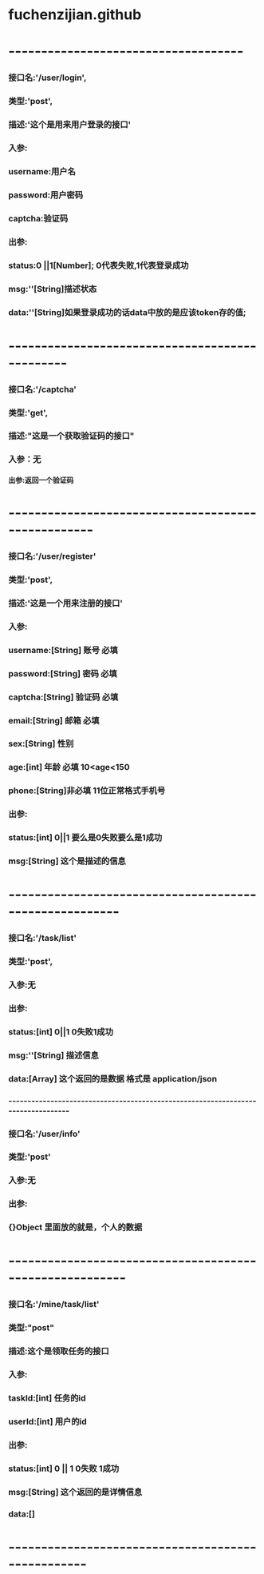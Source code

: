 # fuchenzijian.github

# ------------------------------------

### 接口名:'/user/login',

### 类型:'post',

### 描述:'这个是用来用户登录的接口'

### 入参:

### 				username:用户名

### 				password:用户密码

### 				captcha:验证码



### 出参:

### 				status:0 ||1[Number];   0代表失败,1代表登录成功

### 				msg:''[String]描述状态

### 				data:''[String]如果登录成功的话data中放的是应该token存的值;



# -----------------------------------------------

### 接口名:'/captcha'

### 类型:'get',

### 描述:"这是一个获取验证码的接口"

### 入参：无

#### 出参:返回一个验证码

# ---------------------------------------------------

### 接口名:'/user/register'

### 类型:'post',

### 描述:'这是一个用来注册的接口'

### 入参:

### 		username:[String] 账号 必填

### 		password:[String] 密码  必填

### 		captcha:[String] 验证码   必填

### 		email:[String] 邮箱  必填

### 		sex:[String]  性别  

### 		age:[int] 年龄   必填    10<age<150

### 		phone:[String]非必填  11位正常格式手机号

### 出参:

### 		status:[int]  0||1 要么是0失败要么是1成功

### 		msg:[String] 这个是描述的信息

# -------------------------------------------------------

###  接口名:'/task/list'

###  类型:'post',

### 入参:无

### 出参:

### 	status:[int] 0||1  0失败1成功

### 	msg:''[String] 描述信息

### 	data:[Array] 这个返回的是数据   格式是  application/json

### ---------------------------------------------------------------------------------

### 接口名:'/user/info'

### 类型:'post'

### 入参:无

### 出参:

### 		{}Object   里面放的就是，个人的数据

# --------------------------------------------------------

### 接口名:'/mine/task/list'

### 类型:"post"

### 描述:这个是领取任务的接口

### 入参:

### 		taskId:[int] 任务的id

### 		userId:[int]  用户的id

### 出参:

### 		status:[int] 0 || 1  0失败 1成功

### 		msg:[String] 这个返回的是详情信息

### 		data:[]

# --------------------------------------------------








